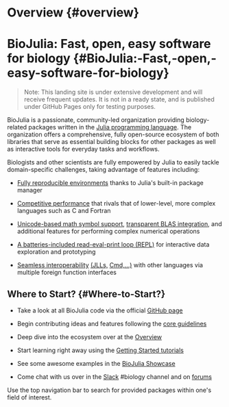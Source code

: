 
# Overview {#overview}

# BioJulia: Fast, open, easy software for biology {#BioJulia:-Fast,-open,-easy-software-for-biology}
> 
> Note: This landing site is under extensive development and will receive frequent updates. It is not in a ready state, and is published under GitHub Pages only for testing purposes. 
> 


BioJulia is a passionate, community-led organization providing biology-related packages written in the [Julia programming language](https://julialang.org/). The organization offers a comprehensive, fully open-source ecosystem of both libraries that serve as essential building blocks for other packages as well as interactive tools for everyday tasks and workflows. 

Biologists and other scientists are fully empowered by Julia to easily tackle domain-specific challenges, taking advantage of features including:
- [Fully reproducible environments](https://pkgdocs.julialang.org/v1/environments/) thanks to Julia&#39;s built-in package manager
  
- [Competitive performance](https://julialang.org/benchmarks/) that rivals that of lower-level, more complex languages such as C and Fortran
  
- [Unicode-based math symbol support](https://docs.julialang.org/en/v1/manual/unicode-input/), [transparent BLAS integration](https://docs.julialang.org/en/v1/stdlib/LinearAlgebra/#man-linalg), and additional features for performing complex numerical operations   
  
- [A batteries-included read-eval-print loop (REPL)](https://docs.julialang.org/en/v1/stdlib/REPL/#The-Julia-REPL) for interactive data exploration and prototyping
  
- [Seamless interoperability](https://docs.julialang.org/en/v1/manual/calling-c-and-fortran-code/#Calling-C-and-Fortran-Code) [(JLLs,](https://docs.binarybuilder.org/stable/#Project-flow) [Cmd,...)](https://docs.julialang.org/en/v1/manual/running-external-programs/#Running-External-Programs) with other languages via multiple foreign function interfaces
  

## Where to Start? {#Where-to-Start?}
- Take a look at all BioJulia code via the official [GitHub   page](https://github.com/BioJulia)
  
- Begin contributing ideas and features following the [core   guidelines](https://github.com/BioJulia/Contributing.git)
  
- Deep dive into the ecosystem over at the [Overview](overview.md)
  
- Start learning right away using the [Getting Started tutorials](overview.md)
  
- See some awesome examples in the [BioJulia Showcase](overview.md)
  
- Come chat with us over in the [Slack](https://julialang.org/slack/) #biology   channel and on [forums](https://discourse.julialang.org/)
  

Use the top navigation bar to search for provided packages within one&#39;s field of interest.
